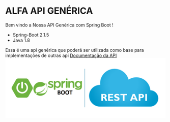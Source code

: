 # ALFA API GENÉRICA
Bem vindo a Nossa API Genérica com Spring Boot !

* Spring-Boot 2.1.5
* Java 1.8

Essa é uma api genérica que poderá ser utilizada como base para implementações de outras api 
[Documentação da API](https://github.com/renatoredes/api/wiki)
![API](https://github.com/renatoredes/api/blob/develop/wiki/img/springboot.png)




